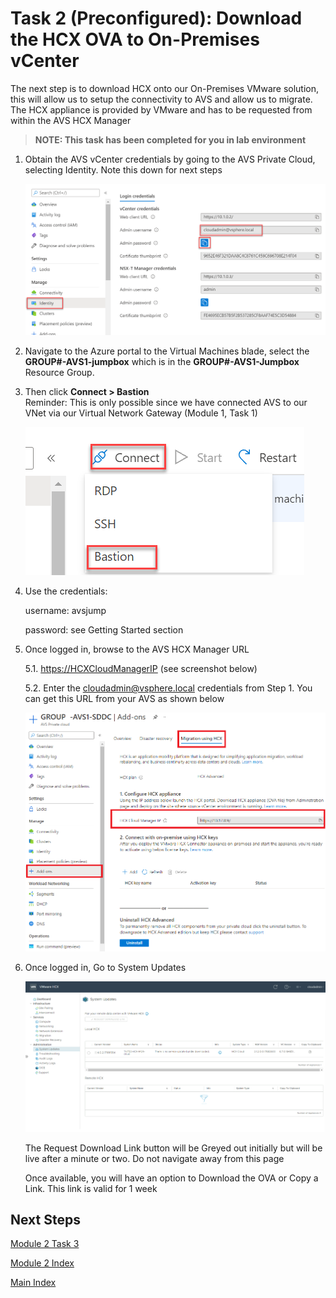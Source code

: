 # Task 2 (Preconfigured): Download the HCX OVA to On-Premises vCenter

The next step is to download HCX onto our On-Premises VMware solution, this will
allow us to setup the connectivity to AVS and allow us to migrate. The HCX
appliance is provided by VMware and has to be requested from within the AVS HCX
Manager

>**NOTE: This task has been completed for you in lab environment**

1.  Obtain the AVS vCenter credentials by going to the AVS Private Cloud,
    selecting Identity. Note this down for next steps

    ![](media/271a0e1edceab23f71faf345f2d8c108.png)

2.  Navigate to the Azure portal to the Virtual Machines blade, select the
    **GROUP\#-AVS1-jumpbox** which is in the **GROUP\#-AVS1-Jumpbox** Resource
    Group.

3.  Then click **Connect \> Bastion**  
    Reminder: This is only possible since we have connected AVS to our VNet via
    our Virtual Network Gateway (Module 1, Task 1)

    ![](media/ab8635354901fcba63bdec79adf12baf.png)

4.  Use the credentials:

    username: avsjump

    password: see Getting Started section

5.  Once logged in, browse to the AVS HCX Manager URL

    5.1.  <https://HCXCloudManagerIP> (see screenshot below)

    5.2.  Enter the [cloudadmin@vsphere.local](mailto:cloudadmin@vsphere.local)
        credentials from Step 1. You can get this URL from your AVS as shown below

       ![](media/f7be2402b660477535a3c6f057e71a3c.png)

6.  Once logged in, Go to System Updates

    ![](media/320602e86fa6ea6eb30d24068635f686.png)

    The Request Download Link button will be Greyed out initially but will be
    live after a minute or two. Do not navigate away from this page

    Once available, you will have an option to Download the OVA or Copy a Link.
    This link is valid for 1 week

## Next Steps

[Module 2 Task 3](module-2-task-3.md)

[Module 2 Index](module-2-index.md)

[Main Index](index.md)